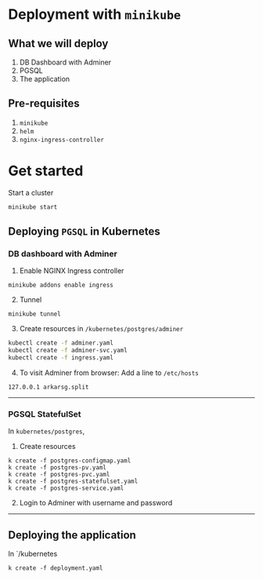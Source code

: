 # Deployment with `minikube`

## What we will deploy

1. DB Dashboard with Adminer
2. PGSQL
3. The application

## Pre-requisites

1. `minikube`
2. `helm`
3. `nginx-ingress-controller`

# Get started

Start a cluster

```bash
minikube start
```

## Deploying `PGSQL` in Kubernetes

### DB dashboard with Adminer

1. Enable NGINX Ingress controller

```
minikube addons enable ingress
```

2. Tunnel

```
minikube tunnel
```

3. Create resources in `/kubernetes/postgres/adminer`

```bash
kubectl create -f adminer.yaml
kubectl create -f adminer-svc.yaml
kubectl create -f ingress.yaml
```

4. To visit Adminer from browser:
   Add a line to `/etc/hosts`

```
127.0.0.1 arkarsg.split
```

---

### PGSQL StatefulSet

In `kubernetes/postgres`,

1. Create resources

```
k create -f postgres-configmap.yaml
k create -f postgres-pv.yaml
k create -f postgres-pvc.yaml
k create -f postgres-statefulset.yaml
k create -f postgres-service.yaml
```

2. Login to Adminer with username and password

---

## Deploying the application

In `/kubernetes

```
k create -f deployment.yaml
```
